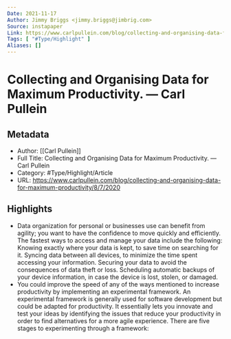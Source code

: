 ```yaml
---
Date: 2021-11-17
Author: Jimmy Briggs <jimmy.briggs@jimbrig.com>
Source: instapaper
Link: https://www.carlpullein.com/blog/collecting-and-organising-data-for-maximum-productivity/8/7/2020
Tags: [ "#Type/Highlight" ]
Aliases: []
---
```

# Collecting and Organising Data for Maximum Productivity. — Carl Pullein

## Metadata
- Author: [[Carl Pullein]]
- Full Title: Collecting and Organising Data for Maximum Productivity. — Carl Pullein
- Category: #Type/Highlight/Article
- URL: https://www.carlpullein.com/blog/collecting-and-organising-data-for-maximum-productivity/8/7/2020

## Highlights
- Data organization for personal or businesses use can benefit from agility; you want to have the confidence to move quickly and efficiently. The fastest ways to access and manage your data include the following:
  Knowing exactly where your data is kept, to save time on searching for it.
  Syncing data between all devices, to minimize the time spent accessing your information.
  Securing your data to avoid the consequences of data theft or loss.
  Scheduling automatic backups of your device information, in case the device is lost, stolen, or damaged.
- You could improve the speed of any of the ways mentioned to increase productivity by implementing an experimental framework. An experimental framework is generally used for software development but could be adapted for productivity. It essentially lets you innovate and test your ideas by identifying the issues that reduce your productivity in order to find alternatives for a more agile experience. There are five stages to experimenting through a framework:
